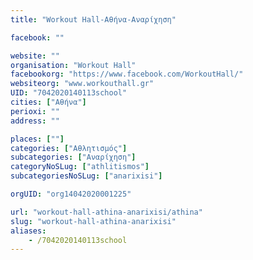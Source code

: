 ```yaml
---
title: "Workout Hall-Αθήνα-Αναρίχηση"

facebook: ""

website: ""
organisation: "Workout Hall"
facebookorg: "https://www.facebook.com/WorkoutHall/"
websiteorg: "www.workouthall.gr"
UID: "7042020140113school"
cities: ["Αθήνα"]
perioxi: ""
address: ""

places: [""]
categories: ["Αθλητισμός"]
subcategories: ["Αναρίχηση"]
categoryNoSLug: ["athlitismos"]
subcategoriesNoSLug: ["anarixisi"]

orgUID: "org14042020001225"

url: "workout-hall-athina-anarixisi/athina"
slug: "workout-hall-athina-anarixisi"
aliases:
    - /7042020140113school
---
```





